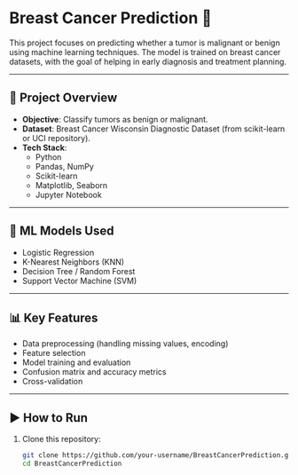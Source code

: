 # Breast Cancer Prediction 🧬

This project focuses on predicting whether a tumor is malignant or benign using machine learning techniques. The model is trained on breast cancer datasets, with the goal of helping in early diagnosis and treatment planning.

---

## 📌 Project Overview

- **Objective**: Classify tumors as benign or malignant.
- **Dataset**: Breast Cancer Wisconsin Diagnostic Dataset (from scikit-learn or UCI repository).
- **Tech Stack**:
  - Python
  - Pandas, NumPy
  - Scikit-learn
  - Matplotlib, Seaborn
  - Jupyter Notebook

---

## 🧠 ML Models Used

- Logistic Regression
- K-Nearest Neighbors (KNN)
- Decision Tree / Random Forest
- Support Vector Machine (SVM)

---

## 📊 Key Features

- Data preprocessing (handling missing values, encoding)
- Feature selection
- Model training and evaluation
- Confusion matrix and accuracy metrics
- Cross-validation

---

## ▶️ How to Run

1. Clone this repository:

   ```bash
   git clone https://github.com/your-username/BreastCancerPrediction.git
   cd BreastCancerPrediction
